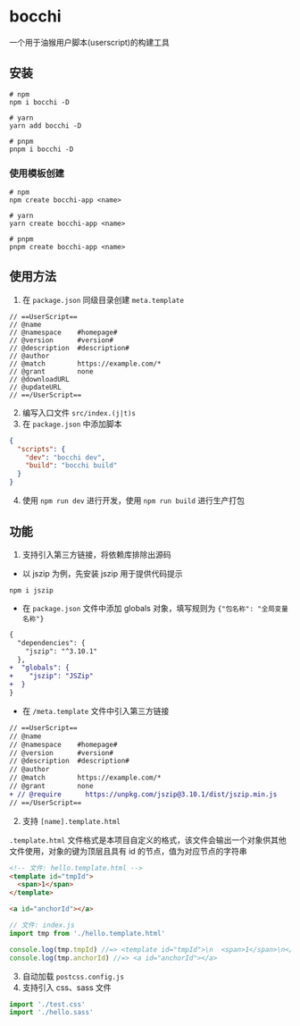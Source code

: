 # bocchi

一个用于油猴用户脚本(userscript)的构建工具

## 安装

```shell
# npm
npm i bocchi -D

# yarn
yarn add bocchi -D

# pnpm
pnpm i bocchi -D
```

### 使用模板创建

```shell
# npm
npm create bocchi-app <name>

# yarn
yarn create bocchi-app <name>

# pnpm
pnpm create bocchi-app <name>
```

## 使用方法

1. 在 `package.json` 同级目录创建 `meta.template`

```
// ==UserScript==
// @name
// @namespace    #homepage#
// @version      #version#
// @description  #description#
// @author
// @match        https://example.com/*
// @grant        none
// @downloadURL
// @updateURL
// ==/UserScript==
```

2. 编写入口文件 `src/index.(j|t)s`
3. 在 `package.json` 中添加脚本

```json
{
  "scripts": {
    "dev": "bocchi dev",
    "build": "bocchi build"
  }
}
```

4. 使用 `npm run dev` 进行开发，使用 `npm run build` 进行生产打包

## 功能

1. 支持引入第三方链接，将依赖库排除出源码

- 以 jszip 为例，先安装 jszip 用于提供代码提示

```shell
npm i jszip
```

- 在 `package.json` 文件中添加 globals 对象，填写规则为 `{"包名称": "全局变量名称"}`

```diff
{
  "dependencies": {
    "jszip": "^3.10.1"
  },
+  "globals": {
+    "jszip": "JSZip"
+  }
}
```

- 在 `/meta.template` 文件中引入第三方链接

```diff
// ==UserScript==
// @name
// @namespace    #homepage#
// @version      #version#
// @description  #description#
// @author
// @match        https://example.com/*
// @grant        none
+ // @require      https://unpkg.com/jszip@3.10.1/dist/jszip.min.js
// ==/UserScript==
```

2. 支持 `[name].template.html`

`.template.html` 文件格式是本项目自定义的格式，该文件会输出一个对象供其他文件使用，对象的键为顶层且具有 id 的节点，值为对应节点的字符串

```html
<!-- 文件: hello.template.html -->
<template id="tmpId">
  <span>1</span>
</template>

<a id="anchorId"></a>
```

```js
// 文件: index.js
import tmp from './hello.template.html'

console.log(tmp.tmpId) //=> <template id="tmpId">\n  <span>1</span>\n</template>
console.log(tmp.anchorId) //=> <a id="anchorId"></a>
```

3. 自动加载 `postcss.config.js`
4. 支持引入 css、sass 文件

```js
import './test.css'
import './hello.sass'
```
